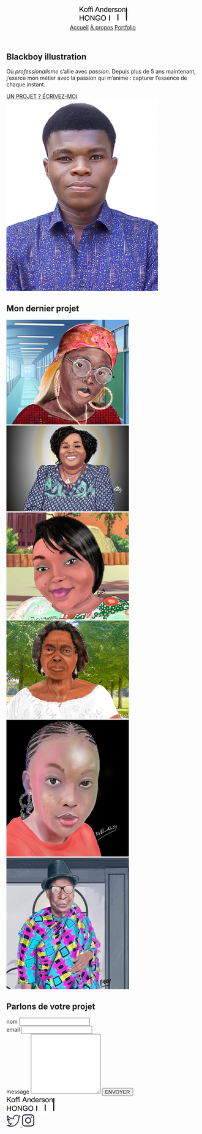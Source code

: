 <!DOCTYPE html>
<html lang="fr">

<head>
    <meta charset="utf-8" >
    <title>Accueil - Blackboy illustration</title>
    <link href="style/style.css" rel="stylesheet" >
    <link href="style/index.css" rel="stylesheet" >
    <link rel="preconnect" href="https://fonts.googleapis.com"> <!-- Insertion de police -->
    <link rel="preconnect" href="https://fonts.gstatic.com" crossorigin>
    <link href="https://fonts.googleapis.com/css2?family=Manrope&family=Montserrat&display=swap" rel="stylesheet">
</head>

<body>
    <header>
        <nav style ="{
  display: flex;
  flex-direction: row;
  align-items: center;
  justify-content: space-between;
}">
            <img src="images/logo.png" alt="Logo Hongo Koffi Anderson">
            <div>
                <a href="index.html" style="{margin-left: 30px;}">Accueil</a>
                <a href="a-propos.html" style="{margin-left: 30px;}">À propos</a>
                <a href="portfolio.html" style="{margin-left: 30px;}">Portfolio</a>
            </div>
        </nav>
    </header>
    <main>
        <section style =" {  display: flex;  flex-direction: row;  width: 60%;  align-items: flex-start;  margin: auto;}" >
            <div style="{  padding-right: 80px; padding-right: 0;  text-align: center;  order: 2;}">
                <h1 style = "{  margin-bottom: 15px;}">Blackboy illustration</h1>
                <p style ="{  margin-bottom: 30px;}">
                    Où <em>professionalisme</em> s’allie avec <em>passion</em>. Depuis
                    plus de 5 ans maintenant, j’exerce mon métier avec la passion
                    qui m’anime : capturer l’essence de chaque instant.
                </p>
                <a href="#contact" class="cta">UN PROJET ? ÉCRIVEZ-MOI</a>
            </div>
            <img src="images/Blackboy0.png" alt="Portrait avec effet de la photographe Hongo Koffi Anderson" style ="{  order: 1;  margin-bottom: 20px;  width: 100%;}">
        </section>
        <section style ="{  background-color: white;  padding: 80px;}">
            <h2 style="{  color: #242424;  text-align: center;  margin-bottom: 80px;}">Mon dernier projet </h2>
            <div style ="{  display: flex;  flex-direction: row;  gap: 15px;  justify-content: center;  margin-bottom: 15px;}">
                <img src="images/accueil/element-1.1.png" alt="Twelve apostles - Australie" >
                <img src="images/accueil/element-3.3.png" alt="Wai-O-Tapu - Nouvelle-Zélande" >
                <img src="images/accueil/element-2.2.png" alt="Parc National d’Abel Tasman - Nouvelle-Zélande" >
            </div>
            <div>
                <img src="images/accueil/element-4.4.png" alt="Lac Rotorua - Nouvelle-Zélande" >
                <img src="images/accueil/element-5.5.png" alt="Milford Sound - Nouvelle-Zélande" >
                <img src="images/accueil/element-6.6.png" alt="Lac Wanaka - Nouvelle-Zélande" >
            </div>
        </section>
        <section id="contact" style ="{  color: #a5b4fc;  text-align: center;  margin-bottom: 50px; padding: 50px 20px;}"class="section-contact">
            <h2>Parlons de votre projet</h2> <!-- Création de formulaire --> 
            <form method="get" action="#" style ="{  display: flex;  flex-direction: column;  width: 40%;  margin: auto;  color: white;}">
                <div style ="{  display: flex;  flex-direction: row;  gap: 20px;flex-direction: column;  gap: 0; " class="form-nom-email">
                    <div style ="{  flex: 1;  display: flex;  flex-direction: column; margin-bottom: 20px;" class="form-column">
                        <label for="nom">nom</label>
                        <input type="text" name="nom" id="nom" style ="{  padding: 15px;  border-radius: 3px;  border: none;}">
                    </div>
                    <div class="form-column">
                        <label for="email" style ="{  margin-bottom: 10px;}">email</label>
                        <input type="email" name="email" id="email" >
                    </div>
                </div>
                <label for="message" style ="{  margin-bottom: 10px;}">message</label>
                <textarea name="message" id="message" rows="10" style ="{  padding: 15px;  border-radius: 3px;  border: none;}"></textarea>
                <input type="submit" value="ENVOYER" class="cta" style="input[type='submit'] {  width: 200px;  margin: auto;  margin-top: 30px;}">
            </form>
        </section>
    </main>
    <footer style ="{  display: flex;  flex-direction: row;  align-items: center;  justify-content: space-between;}">
        <img src="images/logo.png" alt="Logo Hongo Koffi Anderson" >
        <div>
            <a target="_blank" href="https://twitter.com/Blackboy_art" class="lien-icone">
                <img src="images/twitter.png" alt="Logo Twitter" >
            </a>
            <a target="_blank" href="https://www.instagram.com/bboy_art_officiel/" class="lien-icone">
                <img src="images/instagram.png" alt="Logo Instagram" >
            </a>
        </div>
    </footer>
  </body>
</html>
